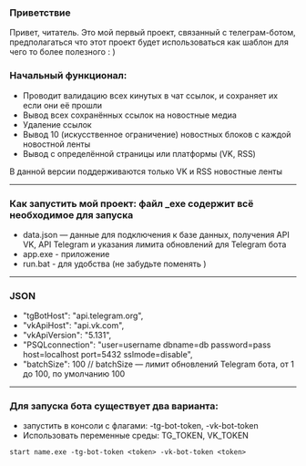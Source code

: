 ### Приветствие
Привет, читатель. Это мой первый проект, связанный с телеграм-ботом, предполагаться что этот проект будет использоваться как шаблон для чего то более полезного : )

### Начальный функционал:
- Проводит валидацию всех кинутых в чат ссылок, и сохраняет их если они её прошли
- Вывод всех сохранённых ссылок на новостные медиа
- Удаление ссылок
- Вывод 10 (искусственное ограничение) новостных блоков с каждой новостной ленты
- Вывод с определённой страницы или платформы (VK, RSS)

В данной версии поддерживаются только VK и RSS новостные ленты

---
### Как запустить мой проект: файл _exe содержит всё необходимое для запуска

- data.json — данные для подключения к базе данных, получения API VK, API Telegram и указания лимита обновлений для Telegram бота
- app.exe - приложение
- run.bat - для удобства (не забудьте поменять <token>)

---
### JSON

- "tgBotHost": "api.telegram.org",
- "vkApiHost": "api.vk.com",
- "vkApiVersion": "5.131",
- "PSQLconnection": "user=username dbname=db password=pass host=localhost port=5432 sslmode=disable",
- "batchSize": 100 // batchSize — лимит обновлений Telegram бота, от 1 до 100, по умолчанию 100

---
### Для запуска бота существует два варианта:
- запустить в консоли с флагами: -tg-bot-token, -vk-bot-token
- Использовать переменные среды: TG_TOKEN, VK_TOKEN


```
start name.exe -tg-bot-token <token> -vk-bot-token <token>
```
